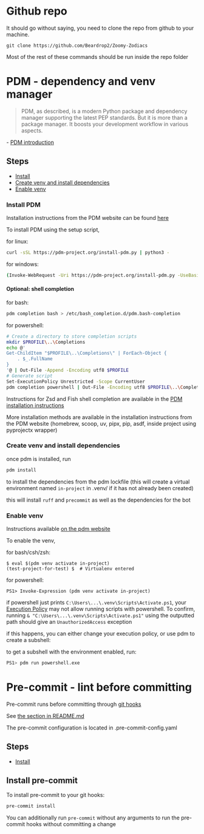 # Github repo

It should go without saying, you need to clone the repo from github to your machine.

```
git clone https://github.com/Beardrop2/Zoomy-Zodiacs
```

<!--- change later if "all" instead of "most" --->
Most of the rest of these commands should be run inside the repo folder

# PDM - dependency and venv manager

> PDM, as described, is a modern Python package and dependency manager supporting the latest PEP standards. But it is more than a package manager. It boosts your development workflow in various aspects.

\- [PDM introduction](https://pdm-project.org/en/latest/)

## Steps
<!--
    I've walked through 'Create venv and install dependencies' and 'Enable venv' on a windows system
    (and probably done the exact steps in 'Install')
    But I've used the hacky subshell fix for the execution policy

    update this as testing is done (preferably with enough detail to reproduce)
    TESTED:
    - Windows
        - Powershell (pdm 2.16.1 installed with pipx)
            - Hacky PDM subshell fix for execution policy to enable venv

    UNTESTED:
    - Windows
        - Powershell
            - Enable venv properly
    - Linux
        - Bash (probably main case)
        - Zsh, fish (less common)
-->

- [Install](#install-pdm)
- [Create venv and install dependencies](#create-venv-and-install-dependencies)
- [Enable venv](#enable-venv)

### Install PDM
Installation instructions from the PDM website can be found [here](https://pdm-project.org/en/latest/#installation)

To install PDM using the setup script,

for linux:

```bash
curl -sSL https://pdm-project.org/install-pdm.py | python3 -
```

for windows:

<!--- what's the correct alias for powershell syntax highlighting? --->
```sh
(Invoke-WebRequest -Uri https://pdm-project.org/install-pdm.py -UseBasicParsing).Content | py -
```

#### Optional: shell completion

for bash:

```sh
pdm completion bash > /etc/bash_completion.d/pdm.bash-completion
```

for powershell:

```sh
# Create a directory to store completion scripts
mkdir $PROFILE\..\Completions
echo @'
Get-ChildItem "$PROFILE\..\Completions\" | ForEach-Object {
    . $_.FullName
}
'@ | Out-File -Append -Encoding utf8 $PROFILE
# Generate script
Set-ExecutionPolicy Unrestricted -Scope CurrentUser
pdm completion powershell | Out-File -Encoding utf8 $PROFILE\..\Completions\pdm_completion.ps1
```

Instructions for Zsd and Fish shell completion are available in the [PDM installation instructions](https://pdm-project.org/en/latest/#shell-completion)

More installation methods are available in the installation instructions from the PDM website (homebrew, scoop, uv, pipx, pip, asdf, inside project using pyprojectx wrapper)

### Create venv and install dependencies

once pdm is installed, run

```sh
pdm install
```

to install the dependencies from the pdm lockfile (this will create a virtual environment named `in-project` in .venv/ if it has not already been created)

this will install `ruff` and `precommit` as well as the dependencies for the bot

### Enable venv

Instructions available [on the pdm website](https://pdm-project.org/en/latest/usage/venv/#activate-a-virtualenv)

To enable the venv,

for bash/csh/zsh:

```
$ eval $(pdm venv activate in-project)
(test-project-for-test) $  # Virtualenv entered
```

for powershell:

```
PS1> Invoke-Expression (pdm venv activate in-project)
```

if powershell just prints `C:\Users\...\.venv\Scripts\Activate.ps1`, your [Execution Policy](https:/go.microsoft.com/fwlink/?LinkID=135170) may not allow running scripts with powershell. To confirm, running `& "C:\Users\...\.venv\Scripts\Activate.ps1"` using the outputted path should give an `UnauthorizedAccess` exception

if this happens, you can either change your execution policy, or use pdm to create a subshell:

<!-- this is a hacky workaround, I don't know if it raises issues, please check or add disclaimer -->
to get a subshell with the environment enabled, run:
```sh
PS1> pdm run powershell.exe
```

# Pre-commit - lint before committing
Pre-commit runs before committing through [git hooks](https://git-scm.com/book/en/v2/Customizing-Git-Git-Hooks)

See [the section in README.md](./README.md#pre-commit-run-linting-before-committing)

The pre-commit configuration is located in .pre-commit-config.yaml

## Steps

<!-- tested on Windows machine with pdm powershell subshell. I can't think of a reason this wouldn't work as long as the pre-commit executable is in path, so I don't think a testing log is necessary -->

- [Install](#install-pre-commit)

## Install pre-commit

To install pre-commit to your git hooks:
```sh
pre-commit install
```

You can additionally run `pre-commit` without any arguments to run the pre-commit hooks without committing a change
